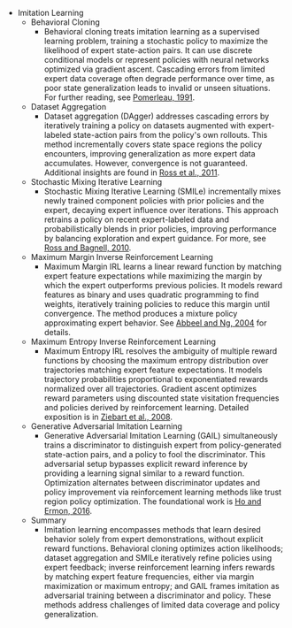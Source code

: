 - Imitation Learning
  - Behavioral Cloning
    - Behavioral cloning treats imitation learning as a supervised learning problem, training a stochastic policy to maximize the likelihood of expert state-action pairs. It can use discrete conditional models or represent policies with neural networks optimized via gradient ascent. Cascading errors from limited expert data coverage often degrade performance over time, as poor state generalization leads to invalid or unseen situations. For further reading, see [Pomerleau, 1991](https://doi.org/10.1162/neco.1991.3.1.88).
  - Dataset Aggregation
    - Dataset aggregation (DAgger) addresses cascading errors by iteratively training a policy on datasets augmented with expert-labeled state-action pairs from the policy's own rollouts. This method incrementally covers state space regions the policy encounters, improving generalization as more expert data accumulates. However, convergence is not guaranteed. Additional insights are found in [Ross et al., 2011](http://proceedings.mlr.press/v15/ross11a/ross11a.pdf).
  - Stochastic Mixing Iterative Learning
    - Stochastic Mixing Iterative Learning (SMILe) incrementally mixes newly trained component policies with prior policies and the expert, decaying expert influence over iterations. This approach retrains a policy on recent expert-labeled data and probabilistically blends in prior policies, improving performance by balancing exploration and expert guidance. For more, see [Ross and Bagnell, 2010](https://proceedings.mlr.press/v15/ross11a/ross11a.pdf).
  - Maximum Margin Inverse Reinforcement Learning
    - Maximum Margin IRL learns a linear reward function by matching expert feature expectations while maximizing the margin by which the expert outperforms previous policies. It models reward features as binary and uses quadratic programming to find weights, iteratively training policies to reduce this margin until convergence. The method produces a mixture policy approximating expert behavior. See [Abbeel and Ng, 2004](https://ai.stanford.edu/~ang/papers/icml04-apprentice.pdf) for details.
  - Maximum Entropy Inverse Reinforcement Learning
    - Maximum Entropy IRL resolves the ambiguity of multiple reward functions by choosing the maximum entropy distribution over trajectories matching expert feature expectations. It models trajectory probabilities proportional to exponentiated rewards normalized over all trajectories. Gradient ascent optimizes reward parameters using discounted state visitation frequencies and policies derived by reinforcement learning. Detailed exposition is in [Ziebart et al., 2008](https://www.aaai.org/Papers/AAAI/2008/AAAI08-164.pdf).
  - Generative Adversarial Imitation Learning
    - Generative Adversarial Imitation Learning (GAIL) simultaneously trains a discriminator to distinguish expert from policy-generated state-action pairs, and a policy to fool the discriminator. This adversarial setup bypasses explicit reward inference by providing a learning signal similar to a reward function. Optimization alternates between discriminator updates and policy improvement via reinforcement learning methods like trust region policy optimization. The foundational work is [Ho and Ermon, 2016](https://arxiv.org/abs/1606.03476).
  - Summary
    - Imitation learning encompasses methods that learn desired behavior solely from expert demonstrations, without explicit reward functions. Behavioral cloning optimizes action likelihoods; dataset aggregation and SMILe iteratively refine policies using expert feedback; inverse reinforcement learning infers rewards by matching expert feature frequencies, either via margin maximization or maximum entropy; and GAIL frames imitation as adversarial training between a discriminator and policy. These methods address challenges of limited data coverage and policy generalization.
